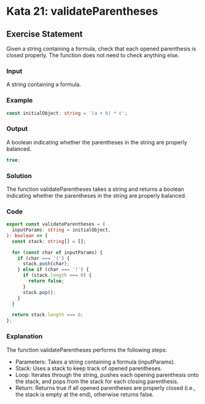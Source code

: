 # Kata 21: validateParentheses

## Exercise Statement

Given a string containing a formula, check that each opened parenthesis is closed properly. The function does not need to check anything else.

### Input

A string containing a formula.

### Example

```typescript
const initialObject: string = '(a + b) * c';
```

### Output

A boolean indicating whether the parentheses in the string are properly balanced.

```typescript
true;
```

### Solution

The function validateParentheses takes a string and returns a boolean indicating whether the parentheses in the string are properly balanced.

### Code

```typescript
export const validateParentheses = (
  inputParams: string = initialObject,
): boolean => {
  const stack: string[] = [];

  for (const char of inputParams) {
    if (char === '(') {
      stack.push(char);
    } else if (char === ')') {
      if (stack.length === 0) {
        return false;
      }
      stack.pop();
    }
  }

  return stack.length === 0;
};
```

### Explanation

The function validateParentheses performs the following steps:

- Parameters: Takes a string containing a formula (inputParams).
- Stack: Uses a stack to keep track of opened parentheses.
- Loop: Iterates through the string, pushes each opening parenthesis onto the stack, and pops from the stack for each closing parenthesis.
- Return: Returns true if all opened parentheses are properly closed (i.e., the stack is empty at the end), otherwise returns false.
